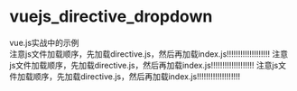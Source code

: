 # vuejs_directive_dropdown
vue.js实战中的示例<br>
注意js文件加载顺序，先加载directive.js，然后再加载index.js!!!!!!!!!!!!!!!!!!!
注意js文件加载顺序，先加载directive.js，然后再加载index.js!!!!!!!!!!!!!!!!!!!
注意js文件加载顺序，先加载directive.js，然后再加载index.js!!!!!!!!!!!!!!!!!!!
